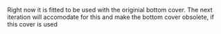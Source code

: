 Right now it is fitted to be used with the originial bottom cover.
The next iteration will accomodate for this and make the bottom cover obsolete,
if this cover is used
